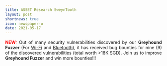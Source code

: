 ```yaml
---
title: ASSET Research SweynTooth
layout: post
shortnews: true
icon: newspaper-o
date: 2021-05-17
---
```

<p style="text-align:justify">
<font color="red"><b>NEW:</b></font>
Out of many security vulnerabilities discovered by our <b>Greyhound Fuzzer</b> 
(For <a href="https://asset-group.github.io/papers/Greyhound.pdf">Wi-Fi</a> and 
<a href="https://asset-group.github.io/papers/SweynTooth.pdf">Bluetooth</a>), 
it has received bug bounties for nine (9) of the discovered vulnerabilities 
(total worth >18K SGD). Join us to improve <b>Greyhound Fuzzer</b> and win more 
bounties!!! 
</p>
